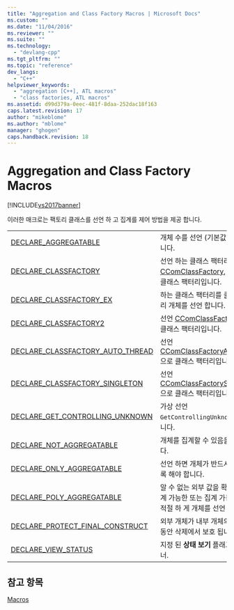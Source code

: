 ```yaml
---
title: "Aggregation and Class Factory Macros | Microsoft Docs"
ms.custom: ""
ms.date: "11/04/2016"
ms.reviewer: ""
ms.suite: ""
ms.technology: 
  - "devlang-cpp"
ms.tgt_pltfrm: ""
ms.topic: "reference"
dev_langs: 
  - "C++"
helpviewer_keywords: 
  - "aggregation [C++], ATL macros"
  - "class factories, ATL macros"
ms.assetid: d99d379a-0eec-481f-8daa-252dac18f163
caps.latest.revision: 17
author: "mikeblome"
ms.author: "mblome"
manager: "ghogen"
caps.handback.revision: 18
---
```

# Aggregation and Class Factory Macros
[!INCLUDE[vs2017banner](../../assembler/inline/includes/vs2017banner.md)]

이러한 매크로는 팩토리 클래스를 선언 하 고 집계를 제어 방법을 제공 합니다.  
  
|||  
|-|-|  
|[DECLARE\_AGGREGATABLE](../Topic/DECLARE_AGGREGATABLE.md)|개체 수를 선언 \(기본값\)를 집계 합니다.|  
|[DECLARE\_CLASSFACTORY](../Topic/DECLARE_CLASSFACTORY.md)|선언 하는 클래스 팩터리  [CComClassFactory](../../atl/reference/ccomclassfactory-class.md), 기본 ATL 클래스 팩터리입니다.|  
|[DECLARE\_CLASSFACTORY\_EX](../Topic/DECLARE_CLASSFACTORY_EX.md)|하는 클래스 팩터리를 클래스 팩터리 개체를 선언 합니다.|  
|[DECLARE\_CLASSFACTORY2](../Topic/DECLARE_CLASSFACTORY2.md)|선언  [CComClassFactory2](../../atl/reference/ccomclassfactory2-class.md) 으로 클래스 팩터리입니다.|  
|[DECLARE\_CLASSFACTORY\_AUTO\_THREAD](../Topic/DECLARE_CLASSFACTORY_AUTO_THREAD.md)|선언  [CComClassFactoryAutoThread](../../atl/reference/ccomclassfactoryautothread-class.md) 으로 클래스 팩터리입니다.|  
|[DECLARE\_CLASSFACTORY\_SINGLETON](../Topic/DECLARE_CLASSFACTORY_SINGLETON.md)|선언  [CComClassFactorySingleton](../../atl/reference/ccomclassfactorysingleton-class.md) 으로 클래스 팩터리입니다.|  
|[DECLARE\_GET\_CONTROLLING\_UNKNOWN](../Topic/DECLARE_GET_CONTROLLING_UNKNOWN.md)|가상 선언 `GetControllingUnknown` 함수입니다.|  
|[DECLARE\_NOT\_AGGREGATABLE](../Topic/DECLARE_NOT_AGGREGATABLE.md)|개체를 집계할 수 있음을 선언 합니다.|  
|[DECLARE\_ONLY\_AGGREGATABLE](../Topic/DECLARE_ONLY_AGGREGATABLE.md)|선언 하면 개체가 반드시 집계 되도록 해야 합니다.|  
|[DECLARE\_POLY\_AGGREGATABLE](../Topic/DECLARE_POLY_AGGREGATABLE.md)|알 수 없는 외부 값을 확인 하 고 집계 가능한 또는 집계 가능하지 않은, 적절 하 게 개체를 선언 합니다.|  
|[DECLARE\_PROTECT\_FINAL\_CONSTRUCT](../Topic/DECLARE_PROTECT_FINAL_CONSTRUCT.md)|외부 개체가 내부 개체의 생성 되는 동안 삭제에서 보호 됩니다.|  
|[DECLARE\_VIEW\_STATUS](../Topic/DECLARE_VIEW_STATUS.md)|지정 된  **상태 보기** 플래그의 컨테이너.|  
  
## 참고 항목  
 [Macros](../../atl/reference/atl-macros.md)